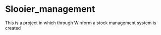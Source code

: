 # Slooier_management
This is a project in which through Winform a stock management system is created
